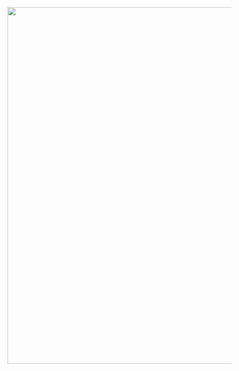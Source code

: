 <p align="center">
<img src="https://github.com/user-attachments/assets/aa8e367c-02b6-4093-be01-ec5b8aa900cf" width="800px" />
</p>
